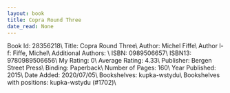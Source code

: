 ```yaml
---
layout: book
title: Copra Round Three
date_read: None
---
```


Book Id: 28356218\ 
Title: Copra Round Three\ 
Author: Michel Fiffe\ 
Author l-f: Fiffe, Michel\ 
Additional Authors: \ 
ISBN: 0989506657\ 
ISBN13: 9780989506656\ 
My Rating: 0\ 
Average Rating: 4.33\ 
Publisher: Bergen Street Press\ 
Binding: Paperback\ 
Number of Pages: 160\ 
Year Published: 2015\ 
Date Added: 2020/07/05\ 
Bookshelves: kupka-wstydu\ 
Bookshelves with positions: kupka-wstydu (#1702)\ 

